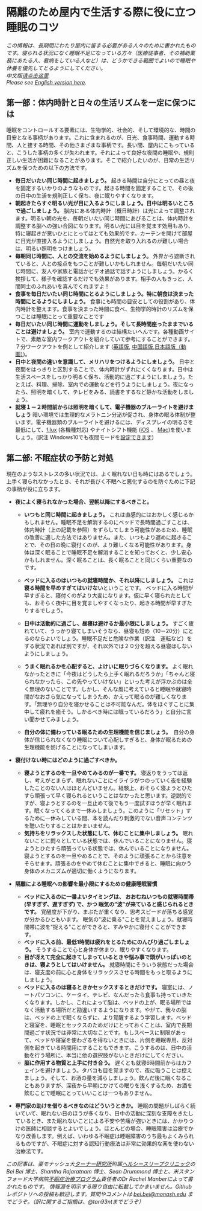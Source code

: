 # 隔離のため屋内で生活する際に役に立つ睡眠のコツ

_この情報は、長期間にわたり屋内に留まる必要がある人々のために書かれたものです。寝られる状況になく睡眠不足になっている方々（医療従事者、その補助業務にあたる人、看病をしている人など）は、どうかできる範囲でよいので睡眠や休養を優先してとるようにしてください。_  
_中文版[请点击这里](https://github.com/beisci/SleepInfo/blob/master/sleep_in_isolation_cn.md)._  
_Please see [English version here](https://github.com/beisci/SleepInfo/blob/master/sleep_in_isolation.md)._ 

## 第一部：体内時計と日々の生活リズムを一定に保つには
睡眠をコントロールする要素には、生物学的、社会的、そして環境的な、時間の目安となる事柄があります。これに含まれるのが、日光、食事時間、運動する時間、人と接する時間、その他さまざまな事柄です。長い間、屋内にこもっていると、こうした事柄の多くが失われます。それによって良好な夜間の睡眠や、規則正しい生活が困難になることがあります。そこで紹介したいのが、日常の生活リズムを保つための以下の方法です。
- **毎日だいたい同じ時間に起きましょう。** 起きる時間は自分にとっての昼と夜を固定するいかりのようなものです。起きる時間を固定することで、その後の日中の生活を規則正しく保ち、夜に眠りやすくなります。
- **朝起きたらすぐ明るい光が目に入るようにしましょう。日中は明るいところで過ごしましょう。** 脳内にある体内時計（概日時計）は光によって調整されます。明るい朝の光を、毎朝だいたい同じ時間にあびることは、体内時計を調整する脳への強い合図になります。明るい光には目を覚ます効用もあり、特に寝起きが悪いひとにとってはとても効果的です。カーテンを開けて部屋に日光が直接入るようにしましょう。自然光を取り入れるのが難しい場合は、明るい照明をつけましょう。
- **毎朝同じ時間に、人との交流を始めるようにしましょう。** 外界から遮断されていると、人との接点をもつことが難しいかもしれません。毎朝だいたい同じ時間に、友人や家族と電話かビデオ通話で話すようにしましょう。かるく挨拶して、様子を確認するだけでも効果があります。相手の人もきっと、人間同士のふれあいを喜んでくれますよ！
- **食事を毎日だいたい同じ時間にとるようにしましょう。特に朝食は決まった時間にとるようにしましょう。** 食事にも時間の目安としての役割があり、体内時計を整えます。食事を決まった時間に食べ、生物学的時計のリズムを保つことは睡眠にとって重要なことです
 - **毎日だいたい同じ時間に運動をしましょう。そして長時間座ったままでいることは避けましょう。** 室内で運動するのは結構たいへんです。各種動画サイトで、素敵な室内ワークアウトを紹介していて参考にすることができます。７分ワークアウトを例として紹介します ([英語版](https://www.webmd.com/fitness-exercise/ss/the-7-minute-workout-slideshow), [中国語版](https://baijiahao.baidu.com/s?id=1611574157441833471&wfr=spider&for=pc),[日本語版（動画）](https://www.youtube.com/watch?v=Jxan0MuL9u4))。
- **日中と夜間の違いを意識して、メリハリをつけるようにしましょう。** 日中と夜間をはっきりと区別することで、体内時計がずれにくくなります。日中は生活スペースをしっかり明るく保ち、活動的に過ごすようにしましょう。たとえば、料理、掃除、室内での運動などを行うようにしましょう。夜になったら、照明を暗くして、テレビをみる、読書をするなど静かな活動をしましょう。
- **就寝１－２時間前からは照明を暗くして、電子機器のブルーライトを避けましょう** 暗い環境では生理的なメラトニン分泌が促され、身体の眠る体制が整います。電子機器類のブルーライトを避けるには、ディスプレイの明るさを最低にして、[f.lux](https://forest.watch.impress.co.jp/docs/news/1062108.html) (各機種対応) やナイトシフト機能 ([iOS](https://support.apple.com/ja-jp/HT207570) 、 [Mac](https://support.apple.com/ja-jp/HT207513))を使いましょう。(訳注 Windows10でも夜間モードを[設定できます](https://support.microsoft.com/ja-jp/help/4027563/windows-10-set-your-display-for-night-time))

## 第二部: 不眠症状の予防と対処
現在のようなストレスの多い状況では、よく眠れない日も時にはあるでしょう。上手く寝られなかったとき、それが長びく不眠へと悪化するのを防ぐために下記の事柄が役に立ちます。
- **夜によく寝られなかった場合、翌朝以降にするべきこと。**
	- **いつもと同じ時間に起きましょう。** これは直感的にはおかしく感じるかもしれません。睡眠不足を解消するのにベッドで長時間過ごすことは、体内時計（上の記載を参照）をずらしてしまう可能性があるため、睡眠の改善に適した方法ではありません。また、いつもより遅めに起きることで、その日の晩に寝付くのが、より難しくなる可能性があります。身体は深く眠ることで睡眠不足を解消することを知っておくと、少し安心かもしれません。深く眠ることは、長く眠ることと同じくらい重要なのです。
	- **ベッドに入るのはいつもの就寝時間か、それ以降にしましょう。** これは **寝る時間を早めすぎてはいけない**ということです。 ベッドに入る時間が早すぎると、寝付くのがより大変になります。仮に早く寝られたとしても、おそらく夜中に目を覚ましやすくなったり、起きる時間が早すぎたりするでしょう。
	- **日中は活動的に過ごし、昼寝は避けるか最小限にしましょう。** すごく疲れていて、うっかり寝てしまいそうなら、昼寝も短め（10－20分）にとるのならよいでしょう。睡眠不足だと危険な作業（訳注　運転など）をする状況であれば別ですが、それ以外では２０分を超える昼寝はしないようにしましょう。

	- **うまく眠れるかを心配すると、よけいに眠りづらくなります。** よく眠れなかったときに「今夜はどうしたら上手く眠れるだろうか」「ちゃんと寝られなかったら、この先やっていけない」といった考えが浮かぶのは全く無理のないことです。しかし、そんな風に考えていると睡眠や就寝時間がなおさら気になってしまうため、かえって眠るのが難しくなります。「無理やり自分を寝かせることは不可能なんだ。体をほぐすことに集中して疲れを癒そう。しかるべき時には眠っているだろう」と自分に言い聞かせてみましょう。
	- **自分の体に備わっている眠るための生理機能を信じましょう。**　自分の身体が信じられなくなり睡眠について心配しすぎると、身体が眠るための生理機能を妨げることになってしまいます。

- **寝付けない時にはどのように過ごすべきか。**
	- **寝ようとするのを一旦やめてみるのが一番です。** 寝返りをうっては返し、考えがとまらず、眠れないことにイライラがつのっていく夜を経験したことのない人はほとんどいません。経験上、おそらく寝ようとひたすら頑張って早く寝られるということはなかったと思います。逆説的ですが、寝ようとするのを一旦止めて後でもう一度試すほうが早く眠れます。眠くなってくるまで一休みしましょう。このように「リセット」するために一休みしている間、本を読んだり刺激的でない音声コンテンツを聴いたりすることはかまいません。
	- **気持ちをリラックスした状態にして、休むことに集中しましょう。** 眠れないことに悶々としている状態では、休んでいることになりません。寝ようとひたすら頑張っている状態では、休んでいることになりません。寝ようとするのを一旦やめることで、そのように頑張ることから注意をそらせます。頑張るのをやめて休むことに集中できると、睡眠に向かう身体のメカニズムが適切に働くようになります。

- **隔離による睡眠への影響を最小限にするための健康睡眠習慣**
	- **ベッドに入るのに一番よいタイミングは、 おおむねいつもの就寝時間帯 (早すぎず、遅すぎず) で、かつ 眠気の”波”が来ていると感じられるときです。** 覚醒度が下がり、まぶたが重くなり、思考スピードが落ちる感覚が分かるひともいます。 眠気の"波に乗る"ことを覚えましょう。就寝時間帯に波を"捉える"ことができると、すみやかに寝付くことができます。
	- **ベッドに入る前、最低1時間は疲れをとるためにのんびり過ごしましょう。** そうすることで心と身体が休まり、眠りやすくなります。
	- **目が冴えて完全に起きてしまっているときや悩み事で頭がいっぱいのときは、寝ようとしてはいけません。** 就寝時間にそういう状態だった場合は、寝支度の前に心と身体をリラックスさせる時間をもっと取るようにしましょう。
	- **ベッドに入るのは寝るときかセックスするときだけです。** 寝室には、ノートパソコンに、ケータイ、テレビ、なんだったら食事も持っていきたくなります。しかし、これによって脳は、ベッドの上が、眠る場所ではなく活動する場所だと勘違いするようになります。やがて、我々の脳は、ベッドの上で眠くならずに、より覚醒するよう学習します。ベッドと寝室を、睡眠とセックスのためだけにとっておくことは、室内で長期間過ごす状況では非常に大切なことです。もしスペースに制限があって、ベッドや寝室を使わざるを得ないときには、片側を睡眠専用、反対側を起きている時間用にすることもできます。こうするのは、日中の活動を行う場所に、本当に他の選択肢がないときだけにしてください。
	- **脳に作用する物質と上手に付き合う。** 遅くとも就寝6時間前からはカフェインを避けましょう。タバコも目を覚ますので、夜に吸うことは控えましょう。そして、お酒の量を減らしましょう。飲んだ後に眠くなることもありますが、深夜から早朝にかけての眠りを浅くするため、お酒を飲むことで睡眠にとっていいことは一つもありません。
- **専門家の助けを借りるべきなのはどういうときか。** 睡眠の問題がしばらく続いていて、眠れない日のほうが多くなり、日中の活動に深刻な支障をきたしているとき、また眠れないことによる不安や苦痛が強いときには、かかりつけの医師に相談するとよいでしょう。ほとんどの場合、睡眠障害は治療でかなり改善します。例えば、いわゆる不眠症は睡眠障害のうち最もよくみられるものですが、不眠症に対する認知行動療法は非常に効果的な薬を使わない治療法です。

_この記事は、豪モナッシュ大[ターナー研究所](https://www.monash.edu/turner-institute)附属[ヘルシースリープクリニック](https://www.monash.edu/turner-institute/turner-clinics/healthy-sleep-clinic)のBei Bei 博士、Shantha Rajaratnam 博士、Sean Drummond 博士と、米スタンフォード大学病院[不眠症治療プログラム](http://med.stanford.edu/insomnia.html)責任者のDr Rachel Manberによって書かれたものです。 情報源を明示する限り自由に転載してかまいません。Githubレポジトリへの投稿も歓迎します。質問やコメントは bei.bei@monash.edu までどうぞ。（訳に関するご指摘は、@tan93ntまでどうぞ）_
